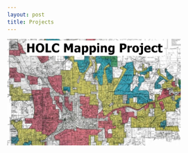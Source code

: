 ```yaml
---
layout: post
title: Projects
---
```



<a href="/Projects/HOLC.md">
  <img src="/Projects/HOLC_tile.jpg" width="400" title="HOLC Mapping Project" border: 2px solid #555/>
</a>
